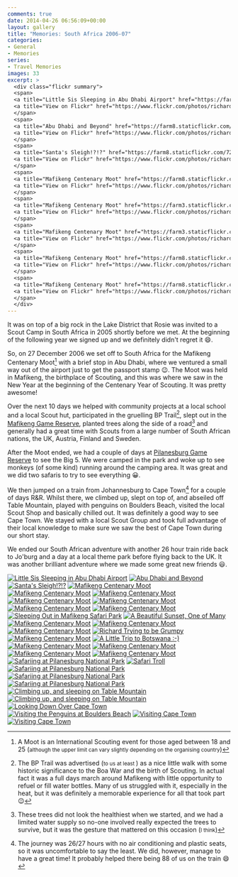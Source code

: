 ```yaml
---
comments: true
date: 2014-04-26 06:56:09+00:00
layout: gallery
title: "Memories: South Africa 2006-07"
categories:
- General
- Memories
series: 
- Travel Memories
images: 33
excerpt: >
  <div class="flickr summary">
  <span>
  <a title="Little Sis Sleeping in Abu Dhabi Airport" href="https://farm8.staticflickr.com/7028/13932366814_56cf313055_b.jpg" class="image cboxElement" rel="gallery7"><img src="https://farm8.staticflickr.com/7028/13932366814_56cf313055_q.jpg" alt="Little Sis Sleeping in Abu Dhabi Airport"></a>
  <a title="View on Flickr" href="https://www.flickr.com/photos/richard-perry/13932366814/" class="flickrlink"> </a>
  </span>
  <span>
  <a title="Abu Dhabi and Beyond" href="https://farm8.staticflickr.com/7175/13908820042_be05742098_b.jpg" class="image cboxElement" rel="gallery7"><img src="https://farm8.staticflickr.com/7175/13908820042_be05742098_q.jpg" alt="Abu Dhabi and Beyond"></a>
  <a title="View on Flickr" href="https://www.flickr.com/photos/richard-perry/13908820042/" class="flickrlink"> </a>
  </span>
  <span>
  <a title="Santa's Sleigh!?!?" href="https://farm8.staticflickr.com/7272/13908816961_305519be53_b.jpg" class="image cboxElement" rel="gallery7"><img src="https://farm8.staticflickr.com/7272/13908816961_305519be53_q.jpg" alt="Santa's Sleigh!?!?"></a>
  <a title="View on Flickr" href="https://www.flickr.com/photos/richard-perry/13908816961/" class="flickrlink"> </a>
  </span>
  <span>
  <a title="Mafikeng Centenary Moot" href="https://farm8.staticflickr.com/7096/13908823611_e53329b135_b.jpg" class="image cboxElement" rel="gallery7"><img src="https://farm8.staticflickr.com/7096/13908823611_e53329b135_q.jpg" alt="Mafikeng Centenary Moot"></a>
  <a title="View on Flickr" href="https://www.flickr.com/photos/richard-perry/13908823611/" class="flickrlink"> </a>
  </span>
  <span>
  <a title="Mafikeng Centenary Moot" href="https://farm3.staticflickr.com/2905/13908828361_d7fc396ce8_b.jpg" class="image cboxElement" rel="gallery7"><img src="https://farm3.staticflickr.com/2905/13908828361_d7fc396ce8_q.jpg" alt="Mafikeng Centenary Moot"></a>
  <a title="View on Flickr" href="https://www.flickr.com/photos/richard-perry/13908828361/" class="flickrlink"> </a>
  </span>
  <span>
  <a title="Mafikeng Centenary Moot" href="https://farm3.staticflickr.com/2921/13932396594_e3635d4204_b.jpg" class="image cboxElement" rel="gallery7"><img src="https://farm3.staticflickr.com/2921/13932396594_e3635d4204_q.jpg" alt="Mafikeng Centenary Moot"></a>
  <a title="View on Flickr" href="https://www.flickr.com/photos/richard-perry/13932396594/" class="flickrlink"> </a>
  </span>
  <span>
  <a title="Mafikeng Centenary Moot" href="https://farm8.staticflickr.com/7048/13932400804_875d828a19_b.jpg" class="image cboxElement" rel="gallery7"><img src="https://farm8.staticflickr.com/7048/13932400804_875d828a19_q.jpg" alt="Mafikeng Centenary Moot"></a>
  <a title="View on Flickr" href="https://www.flickr.com/photos/richard-perry/13932400804/" class="flickrlink"> </a>
  </span>
  <span>
  <a title="Mafikeng Centenary Moot" href="https://farm8.staticflickr.com/7136/13908843651_fa9611370d_b.jpg" class="image cboxElement" rel="gallery7"><img src="https://farm8.staticflickr.com/7136/13908843651_fa9611370d_q.jpg" alt="Mafikeng Centenary Moot"></a>
  <a title="View on Flickr" href="https://www.flickr.com/photos/richard-perry/13908843651/" class="flickrlink"> </a>
  </span>
  </div>
---
```


It was on top of a big rock in the Lake District that Rosie was invited to a Scout Camp in South
Africa in 2005 shortly before we met. At the beginning of the following year we signed up and we
definitely didn't regret it :smile:. 

So, on 27 December 2006 we set off to South Africa for the Mafikeng Centenary Moot[^1] with a brief
stop in Abu Dhabi, where we ventured a small way out of the airport just to get the passport stamp
:wink:. The Moot was held in Mafikeng, the birthplace of Scouting, and this was where we saw in the
New Year at the beginning of the Centenary Year of Scouting. It was pretty awesome! 

Over the next 10 days we helped with community projects at a local school and a local Scout hut,
participated in the gruelling BP Trail[^2], slept out in the [Mafikeng Game Reserve][maf], planted
trees along the side of a road[^3] and generally had a great time with Scouts from a large number of
South African nations, the UK, Austria, Finland and Sweden. 

After the Moot ended, we had a couple of days at [Pilanesburg Game Reserve][pil] to see the Big 5.
We were camped in the park and woke up to see monkeys (of some kind) running around the camping
area. It was great and we did two safaris to try to see everything :grinning:.

We then jumped on a train from Johannesburg to Cape Town[^4] for a couple of days R&R. Whilst there,
we climbed up, slept on top of, and abseiled off Table Mountain, played with penguins on Boulders
Beach, visited the local Scout Shop and basically chilled out. It was definitely a good way to see
Cape Town. We stayed with a local Scout Group and took full advantage of their local knowledge to
make sure we saw the best of Cape Town during our short stay. 

We ended our South African adventure with another 26 hour train ride back to Jo'burg and a day at a
local theme park before flying back to the UK. It was another brilliant adventure where we made some
great new friends :smiley:.

[^1]: A Moot is an International Scouting event for those aged between 18 and 25 (<small>although the upper limit can vary slightly depending on the organising country</small>)
[^2]: The BP Trail was advertised (<small>to us at least </small>) as a nice little walk with some historic significance to the Boa War and the birth of Scouting. In actual fact it was a full days march around Mafikeng with little opportunity to refuel or fill water bottles. Many of us struggled with it, especially in the heat, but it was definitely a memorable experience for all that took part :wink:
[^3]: These trees did not look the healthiest when we started, and we had a limited water supply so no-one involved really expected the trees to survive, but it was the gesture that mattered on this occasion (<small>I think</small>)
[^4]: The journey was 26/27 hours with no air conditioning and plastic seats, so it was uncomfortable to say the least. We did, however, manage to have a great time! It probably helped there being 88 of us on the train :smile:

<div class="flickr gallery">
<span>
<a title="Little Sis Sleeping in Abu Dhabi Airport" href="https://farm8.staticflickr.com/7028/13932366814_56cf313055_b.jpg" class="image cboxElement" rel="gallery0"><img src="https://farm8.staticflickr.com/7028/13932366814_56cf313055_q.jpg" alt="Little Sis Sleeping in Abu Dhabi Airport"></a>
<a title="View on Flickr" href="https://www.flickr.com/photos/richard-perry/13932366814/" class="flickrlink"> </a>
</span>
<span>
<a title="Abu Dhabi and Beyond" href="https://farm8.staticflickr.com/7175/13908820042_be05742098_b.jpg" class="image cboxElement" rel="gallery0"><img src="https://farm8.staticflickr.com/7175/13908820042_be05742098_q.jpg" alt="Abu Dhabi and Beyond"></a>
<a title="View on Flickr" href="https://www.flickr.com/photos/richard-perry/13908820042/" class="flickrlink"> </a>
</span>
<span>
<a title="Santa's Sleigh!?!?" href="https://farm8.staticflickr.com/7272/13908816961_305519be53_b.jpg" class="image cboxElement" rel="gallery0"><img src="https://farm8.staticflickr.com/7272/13908816961_305519be53_q.jpg" alt="Santa's Sleigh!?!?"></a>
<a title="View on Flickr" href="https://www.flickr.com/photos/richard-perry/13908816961/" class="flickrlink"> </a>
</span>
<span>
<a title="Mafikeng Centenary Moot" href="https://farm8.staticflickr.com/7096/13908823611_e53329b135_b.jpg" class="image cboxElement" rel="gallery0"><img src="https://farm8.staticflickr.com/7096/13908823611_e53329b135_q.jpg" alt="Mafikeng Centenary Moot"></a>
<a title="View on Flickr" href="https://www.flickr.com/photos/richard-perry/13908823611/" class="flickrlink"> </a>
</span>
<span>
<a title="Mafikeng Centenary Moot" href="https://farm3.staticflickr.com/2905/13908828361_d7fc396ce8_b.jpg" class="image cboxElement" rel="gallery0"><img src="https://farm3.staticflickr.com/2905/13908828361_d7fc396ce8_q.jpg" alt="Mafikeng Centenary Moot"></a>
<a title="View on Flickr" href="https://www.flickr.com/photos/richard-perry/13908828361/" class="flickrlink"> </a>
</span>
<span>
<a title="Mafikeng Centenary Moot" href="https://farm3.staticflickr.com/2921/13932396594_e3635d4204_b.jpg" class="image cboxElement" rel="gallery0"><img src="https://farm3.staticflickr.com/2921/13932396594_e3635d4204_q.jpg" alt="Mafikeng Centenary Moot"></a>
<a title="View on Flickr" href="https://www.flickr.com/photos/richard-perry/13932396594/" class="flickrlink"> </a>
</span>
<span>
<a title="Mafikeng Centenary Moot" href="https://farm8.staticflickr.com/7048/13932400804_875d828a19_b.jpg" class="image cboxElement" rel="gallery0"><img src="https://farm8.staticflickr.com/7048/13932400804_875d828a19_q.jpg" alt="Mafikeng Centenary Moot"></a>
<a title="View on Flickr" href="https://www.flickr.com/photos/richard-perry/13932400804/" class="flickrlink"> </a>
</span>
<span>
<a title="Mafikeng Centenary Moot" href="https://farm8.staticflickr.com/7136/13908843651_fa9611370d_b.jpg" class="image cboxElement" rel="gallery0"><img src="https://farm8.staticflickr.com/7136/13908843651_fa9611370d_q.jpg" alt="Mafikeng Centenary Moot"></a>
<a title="View on Flickr" href="https://www.flickr.com/photos/richard-perry/13908843651/" class="flickrlink"> </a>
</span>
<span>
<a title="Mafikeng Centenary Moot" href="https://farm4.staticflickr.com/3709/13932023033_1e4fdb2978_b.jpg" class="image cboxElement" rel="gallery0"><img src="https://farm4.staticflickr.com/3709/13932023033_1e4fdb2978_q.jpg" alt="Mafikeng Centenary Moot"></a>
<a title="View on Flickr" href="https://www.flickr.com/photos/richard-perry/13932023033/" class="flickrlink"> </a>
</span>
<span>
<a title="Mafikeng Centenary Moot" href="https://farm8.staticflickr.com/7325/13932028513_0d62554a7a_b.jpg" class="image cboxElement" rel="gallery0"><img src="https://farm8.staticflickr.com/7325/13932028513_0d62554a7a_q.jpg" alt="Mafikeng Centenary Moot"></a>
<a title="View on Flickr" href="https://www.flickr.com/photos/richard-perry/13932028513/" class="flickrlink"> </a>
</span>
<span>
<a title="Sleeping Out in Mafikeng Safari Park" href="https://farm4.staticflickr.com/3768/13931990715_4d42784d2a_b.jpg" class="image cboxElement" rel="gallery0"><img src="https://farm4.staticflickr.com/3768/13931990715_4d42784d2a_q.jpg" alt="Sleeping Out in Mafikeng Safari Park"></a>
<a title="View on Flickr" href="https://www.flickr.com/photos/richard-perry/13931990715/" class="flickrlink"> </a>
</span>
<span>
<a title="A Beautiful Sunset, One of Many" href="https://farm6.staticflickr.com/5251/13908874246_d7fa3b1ed5_b.jpg" class="image cboxElement" rel="gallery0"><img src="https://farm6.staticflickr.com/5251/13908874246_d7fa3b1ed5_q.jpg" alt="A Beautiful Sunset, One of Many"></a>
<a title="View on Flickr" href="https://www.flickr.com/photos/richard-perry/13908874246/" class="flickrlink"> </a>
</span>
<span>
<a title="Mafikeng Centenary Moot" href="https://farm4.staticflickr.com/3796/13932049513_4669bb8744_b.jpg" class="image cboxElement" rel="gallery0"><img src="https://farm4.staticflickr.com/3796/13932049513_4669bb8744_q.jpg" alt="Mafikeng Centenary Moot"></a>
<a title="View on Flickr" href="https://www.flickr.com/photos/richard-perry/13932049513/" class="flickrlink"> </a>
</span>
<span>
<a title="Mafikeng Centenary Moot" href="https://farm4.staticflickr.com/3803/13932444314_1367e681d9_b.jpg" class="image cboxElement" rel="gallery0"><img src="https://farm4.staticflickr.com/3803/13932444314_1367e681d9_q.jpg" alt="Mafikeng Centenary Moot"></a>
<a title="View on Flickr" href="https://www.flickr.com/photos/richard-perry/13932444314/" class="flickrlink"> </a>
</span>
<span>
<a title="Mafikeng Centenary Moot" href="https://farm8.staticflickr.com/7224/13908885691_6113cd1022_b.jpg" class="image cboxElement" rel="gallery0"><img src="https://farm8.staticflickr.com/7224/13908885691_6113cd1022_q.jpg" alt="Mafikeng Centenary Moot"></a>
<a title="View on Flickr" href="https://www.flickr.com/photos/richard-perry/13908885691/" class="flickrlink"> </a>
</span>
<span>
<a title="Richard Trying to be Grumpy" href="https://farm4.staticflickr.com/3789/13908890361_d2966c40c8_b.jpg" class="image cboxElement" rel="gallery0"><img src="https://farm4.staticflickr.com/3789/13908890361_d2966c40c8_q.jpg" alt="Richard Trying to be Grumpy"></a>
<a title="View on Flickr" href="https://www.flickr.com/photos/richard-perry/13908890361/" class="flickrlink"> </a>
</span>
<span>
<a title="Mafikeng Centenary Moot" href="https://farm4.staticflickr.com/3755/13932025805_ff8da2e6b9_b.jpg" class="image cboxElement" rel="gallery0"><img src="https://farm4.staticflickr.com/3755/13932025805_ff8da2e6b9_q.jpg" alt="Mafikeng Centenary Moot"></a>
<a title="View on Flickr" href="https://www.flickr.com/photos/richard-perry/13932025805/" class="flickrlink"> </a>
</span>
<span>
<a title="A Little Trip to Botswana :-)" href="https://farm8.staticflickr.com/7038/13908911146_8afca1cf7a_b.jpg" class="image cboxElement" rel="gallery0"><img src="https://farm8.staticflickr.com/7038/13908911146_8afca1cf7a_q.jpg" alt="A Little Trip to Botswana :-)"></a>
<a title="View on Flickr" href="https://www.flickr.com/photos/richard-perry/13908911146/" class="flickrlink"> </a>
</span>
<span>
<a title="Mafikeng Centenary Moot" href="https://farm8.staticflickr.com/7432/13908910141_80ceacb919_b.jpg" class="image cboxElement" rel="gallery0"><img src="https://farm8.staticflickr.com/7432/13908910141_80ceacb919_q.jpg" alt="Mafikeng Centenary Moot"></a>
<a title="View on Flickr" href="https://www.flickr.com/photos/richard-perry/13908910141/" class="flickrlink"> </a>
</span>
<span>
<a title="Mafikeng Centenary Moot" href="https://farm3.staticflickr.com/2930/13932046155_a3a016162c_b.jpg" class="image cboxElement" rel="gallery0"><img src="https://farm3.staticflickr.com/2930/13932046155_a3a016162c_q.jpg" alt="Mafikeng Centenary Moot"></a>
<a title="View on Flickr" href="https://www.flickr.com/photos/richard-perry/13932046155/" class="flickrlink"> </a>
</span>
<span>
<a title="Mafikeng Centenary Moot" href="https://farm3.staticflickr.com/2915/13932052305_c90608854b_b.jpg" class="image cboxElement" rel="gallery0"><img src="https://farm3.staticflickr.com/2915/13932052305_c90608854b_q.jpg" alt="Mafikeng Centenary Moot"></a>
<a title="View on Flickr" href="https://www.flickr.com/photos/richard-perry/13932052305/" class="flickrlink"> </a>
</span>
<span>
<a title="Mafikeng Centenary Moot" href="https://farm4.staticflickr.com/3779/13932102233_0957db9815_b.jpg" class="image cboxElement" rel="gallery0"><img src="https://farm4.staticflickr.com/3779/13932102233_0957db9815_q.jpg" alt="Mafikeng Centenary Moot"></a>
<a title="View on Flickr" href="https://www.flickr.com/photos/richard-perry/13932102233/" class="flickrlink"> </a>
</span>
<span>
<a title="Safariing at Pilanesburg National Park" href="https://farm8.staticflickr.com/7027/13932064465_487943b6a0_b.jpg" class="image cboxElement" rel="gallery0"><img src="https://farm8.staticflickr.com/7027/13932064465_487943b6a0_q.jpg" alt="Safariing at Pilanesburg National Park"></a>
<a title="View on Flickr" href="https://www.flickr.com/photos/richard-perry/13932064465/" class="flickrlink"> </a>
</span>
<span>
<a title="Safari Troll" href="https://farm8.staticflickr.com/7095/13908947256_9b63aeb9f5_b.jpg" class="image cboxElement" rel="gallery0"><img src="https://farm8.staticflickr.com/7095/13908947256_9b63aeb9f5_q.jpg" alt="Safari Troll"></a>
<a title="View on Flickr" href="https://www.flickr.com/photos/richard-perry/13908947256/" class="flickrlink"> </a>
</span>
<span>
<a title="Safariing at Pilanesburg National Park" href="https://farm3.staticflickr.com/2904/13932508444_606952acd1_b.jpg" class="image cboxElement" rel="gallery0"><img src="https://farm3.staticflickr.com/2904/13932508444_606952acd1_q.jpg" alt="Safariing at Pilanesburg National Park"></a>
<a title="View on Flickr" href="https://www.flickr.com/photos/richard-perry/13932508444/" class="flickrlink"> </a>
</span>
<span>
<a title="Safariing at Pilanesburg National Park" href="https://farm3.staticflickr.com/2901/13908951931_fc8daea0b4_b.jpg" class="image cboxElement" rel="gallery0"><img src="https://farm3.staticflickr.com/2901/13908951931_fc8daea0b4_q.jpg" alt="Safariing at Pilanesburg National Park"></a>
<a title="View on Flickr" href="https://www.flickr.com/photos/richard-perry/13908951931/" class="flickrlink"> </a>
</span>
<span>
<a title="Safariing at Pilanesburg National Park" href="https://farm8.staticflickr.com/7331/13932523404_81abf62ab4_b.jpg" class="image cboxElement" rel="gallery0"><img src="https://farm8.staticflickr.com/7331/13932523404_81abf62ab4_q.jpg" alt="Safariing at Pilanesburg National Park"></a>
<a title="View on Flickr" href="https://www.flickr.com/photos/richard-perry/13932523404/" class="flickrlink"> </a>
</span>
<span>
<a title="Climbing up, and sleeping on Table Mountain" href="https://farm8.staticflickr.com/7266/13932531794_0022c348ac_b.jpg" class="image cboxElement" rel="gallery0"><img src="https://farm8.staticflickr.com/7266/13932531794_0022c348ac_q.jpg" alt="Climbing up, and sleeping on Table Mountain"></a>
<a title="View on Flickr" href="https://www.flickr.com/photos/richard-perry/13932531794/" class="flickrlink"> </a>
</span>
<span>
<a title="Climbing up, and sleeping on Table Mountain" href="https://farm8.staticflickr.com/7331/13932106755_331df9fdbd_b.jpg" class="image cboxElement" rel="gallery0"><img src="https://farm8.staticflickr.com/7331/13932106755_331df9fdbd_q.jpg" alt="Climbing up, and sleeping on Table Mountain"></a>
<a title="View on Flickr" href="https://www.flickr.com/photos/richard-perry/13932106755/" class="flickrlink"> </a>
</span>
<span>
<a title="Looking Down Over Cape Town" href="https://farm8.staticflickr.com/7275/13908984051_fdc80748a9_b.jpg" class="image cboxElement" rel="gallery0"><img src="https://farm8.staticflickr.com/7275/13908984051_fdc80748a9_q.jpg" alt="Looking Down Over Cape Town"></a>
<a title="View on Flickr" href="https://www.flickr.com/photos/richard-perry/13908984051/" class="flickrlink"> </a>
</span>
<span>
<a title="Visiting the Penguins at Boulders Beach" href="https://farm6.staticflickr.com/5046/13908994381_12f868037b_b.jpg" class="image cboxElement" rel="gallery0"><img src="https://farm6.staticflickr.com/5046/13908994381_12f868037b_q.jpg" alt="Visiting the Penguins at Boulders Beach"></a>
<a title="View on Flickr" href="https://www.flickr.com/photos/richard-perry/13908994381/" class="flickrlink"> </a>
</span>
<span>
<a title="Visiting Cape Town" href="https://farm8.staticflickr.com/7366/13909010256_aef9191fd8_b.jpg" class="image cboxElement" rel="gallery0"><img src="https://farm8.staticflickr.com/7366/13909010256_aef9191fd8_q.jpg" alt="Visiting Cape Town"></a>
<a title="View on Flickr" href="https://www.flickr.com/photos/richard-perry/13909010256/" class="flickrlink"> </a>
</span>
<span>
<a title="Visiting Cape Town" href="https://farm8.staticflickr.com/7320/13932141005_1f61006acd_b.jpg" class="image cboxElement" rel="gallery0"><img src="https://farm8.staticflickr.com/7320/13932141005_1f61006acd_q.jpg" alt="Visiting Cape Town"></a>
<a title="View on Flickr" href="https://www.flickr.com/photos/richard-perry/13932141005/" class="flickrlink"> </a>
</span>
</div>

[maf]: //www.parksnorthwest.co.za/mafikeng_reserve/ "Mafikeng Game Reserve"
[pil]: //www.pilanesberg-game-reserve.co.za/ "Pilanesburg Game Reserve"
